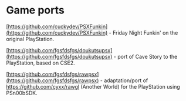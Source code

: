 # Game ports

[https://github.com/cuckydev/PSXFunkin](https://github.com/cuckydev/PSXFunkin) - Friday Night Funkin' on the original PlayStation.

[https://github.com/fgsfdsfgs/doukutsupsx](https://github.com/fgsfdsfgs/doukutsupsx) - port of Cave Story to the PlayStation, based on CSE2.

[https://github.com/fgsfdsfgs/rawpsx](https://github.com/fgsfdsfgs/rawpsx) - adaptation/port of https://github.com/cyxx/rawgl (Another World) for the PlayStation using PSn00bSDK.

